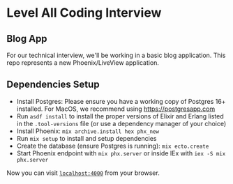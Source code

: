 # Level All Coding Interview

## Blog App

For our technical interview, we'll be working in a basic blog application. This repo represents a new Phoenix/LiveView application.

## Dependencies Setup

* Install Postgres: Please ensure you have a working copy of Postgres 16+ installed. For MacOS, we recommend using https://postgresapp.com
* Run `asdf install` to install the proper versions of Elixir and Erlang listed in the `.tool-versions` file (or use a dependency manager of your choice)
* Install Phoenix: `mix archive.install hex phx_new`
* Run `mix setup` to install and setup dependencies
* Create the database (ensure Postgres is running): `mix ecto.create`
* Start Phoenix endpoint with `mix phx.server` or inside IEx with `iex -S mix phx.server`

Now you can visit [`localhost:4000`](http://localhost:4000) from your browser.
